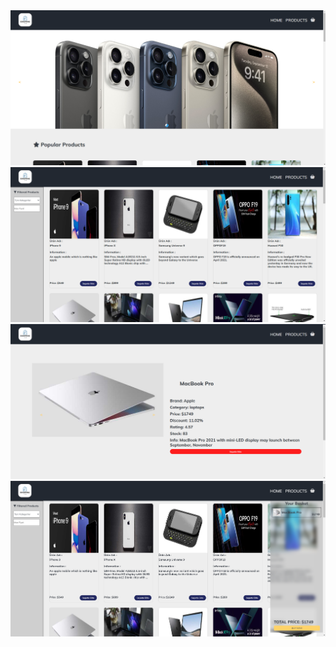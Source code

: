 

<img src="./public/web01.png" alt="web" style="height: 600;">

<img src="./public/web02.png" alt="web" style="height: 600;">

<img src="./public/web03.png" alt="web" style="height: 600;">

<img src="./public/web04.png" alt="web" style="height: 600;">

